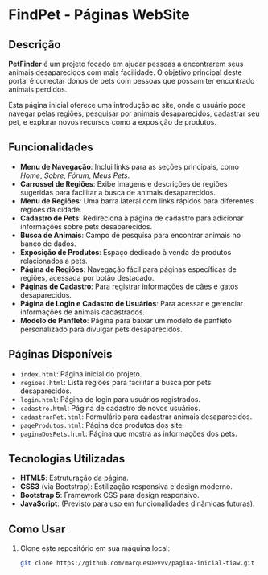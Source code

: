 # FindPet - Páginas WebSite

## Descrição

**PetFinder** é um projeto focado em ajudar pessoas a encontrarem seus animais desaparecidos com mais facilidade. O objetivo principal deste portal é conectar donos de pets com pessoas que possam ter encontrado animais perdidos.

Esta página inicial oferece uma introdução ao site, onde o usuário pode navegar pelas regiões, pesquisar por animais desaparecidos, cadastrar seu pet, e explorar novos recursos como a exposição de produtos.

## Funcionalidades

- **Menu de Navegação**: Inclui links para as seções principais, como _Home_, _Sobre_, _Fórum_, _Meus Pets_.
- **Carrossel de Regiões**: Exibe imagens e descrições de regiões sugeridas para facilitar a busca de animais desaparecidos.
- **Menu de Regiões**: Uma barra lateral com links rápidos para diferentes regiões da cidade.
- **Cadastro de Pets**: Redireciona à página de cadastro para adicionar informações sobre pets desaparecidos.
- **Busca de Animais**: Campo de pesquisa para encontrar animais no banco de dados.
- **Exposição de Produtos**: Espaço dedicado à venda de produtos relacionados a pets.
- **Página de Regiões**: Navegação fácil para páginas específicas de regiões, acessada por botão destacado.
- **Páginas de Cadastro**: Para registrar informações de cães e gatos desaparecidos.
- **Página de Login e Cadastro de Usuários**: Para acessar e gerenciar informações de animais cadastrados.
- **Modelo de Panfleto**: Página para baixar um modelo de panfleto personalizado para divulgar pets desaparecidos.

## Páginas Disponíveis

- `index.html`: Página inicial do projeto.
- `regioes.html`: Lista regiões para facilitar a busca por pets desaparecidos.
- `login.html`: Página de login para usuários registrados.
- `cadastro.html`: Página de cadastro de novos usuários.
- `cadastrarPet.html`: Formulário para cadastrar animais desaparecidos.
- `pageProdutos.html`: Página dos produtos dos site.
- `paginaDosPets.html`: Página que mostra as informações dos pets.

## Tecnologias Utilizadas

- **HTML5**: Estruturação da página.
- **CSS3** (via Bootstrap): Estilização responsiva e design moderno.
- **Bootstrap 5**: Framework CSS para design responsivo.
- **JavaScript**: (Previsto para uso em funcionalidades dinâmicas futuras).

## Como Usar

1. Clone este repositório em sua máquina local:
   ```bash
   git clone https://github.com/marquesDevvv/pagina-inicial-tiaw.git
   ```

